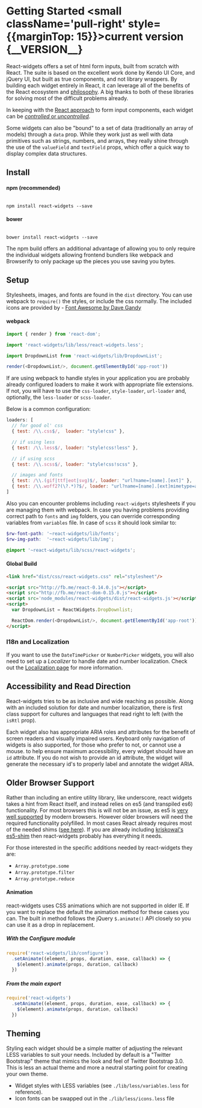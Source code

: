 


# Getting Started <small className='pull-right' style={{marginTop: 15}}>current version {\_\_VERSION\_\_}</small>

React-widgets offers a set of html form inputs, built from scratch with React. The suite is based on the excellent
work done by Kendo UI Core, and jQuery UI, but built as true components, and not library wrappers. By
building each widget entirely in React, it can leverage all of the benefits of the React ecosystem
and [philosophy](http://facebook.github.io/react/docs/thinking-in-react.html). A big thanks to both of these libraries for solving most of the difficult problems already.

In keeping with the [React approach](http://facebook.github.io/react/docs/forms.html#controlled-components) to
form input components, each widget can be [_controlled_ or _uncontrolled_](controllables).

Some widgets can also be "bound" to a set of data (traditionally an array of models) through a `data` prop.
While they work just as well with data primitives such as strings, numbers, and arrays, they really shine
through the use of the `valueField` and `textField` props, which offer a quick way to display complex data structures.

## Install

<div className='row'>
<div className='col-sm-6'>
<h4>npm (recommended)</h4>
<pre><code>
npm install react-widgets --save
</code></pre>
</div>
<div className='col-sm-6'>
<h4>bower</h4>
<pre><code>
bower install react-widgets --save
</code></pre>
</div>
</div>

The npm build offers an additional advantage of allowing you to only require the individual widgets allowing frontend
bundlers like webpack and Browserify to only package up the pieces you use saving you bytes.

## Setup

Stylesheets, images, and fonts are found in the `dist` directory. You can use webpack to `require()` the styles,
or include the css normally. The included icons are provided by - <a href="http://fontawesome.io">Font Awesome by Dave Gandy</a>

#### webpack

```js
import { render } from 'react-dom';

import 'react-widgets/lib/less/react-widgets.less';

import DropdownList from 'react-widgets/lib/DropdownList';

render(<DropdownList/>, document.getElementById('app-root'))
```

If are using webpack to handle styles in your application you are probably already configured
loaders to make it work with appropriate file extensions. If not, you will have to use
the `css-loader`, `style-loader`, `url-loader` and, optionally, the `less-loader` or
`scss-loader`.

Below is a common configuration:

```js
loaders: [
  // for good ol' css
  { test: /\\.css$/,  loader: "style!css" },

  // if using less
  { test: /\\.less$/, loader: "style!css!less" },

  // if using scss
  { test: /\\.scss$/, loader: "style!css!scss" },

  // images and fonts
  { test: /\\.(gif|ttf|eot|svg)$/, loader: "url?name=[name].[ext]" },
  { test: /\\.woff2?(\?.*)?$/, loader: "url?name=[name].[ext]mimetype=application/font-woff" },
]
```

Also you can encounter problems including `react-widgets` stylesheets if you are managing them with
webpack. In case you having problems providing correct path to `fonts` and `img` folders, you can
override corresponding variables from `variables` file. In case of `scss` it should look similar to:

```scss
$rw-font-path: '~react-widgets/lib/fonts';
$rw-img-path:  '~react-widgets/lib/img';

@import '~react-widgets/lib/scss/react-widgets';
```

#### Global Build

```html
<link href="dist/css/react-widgets.css" rel="stylesheet"/>

<script src="http://fb.me/react-0.14.0.js"></script>
<script src="http://fb.me/react-dom-0.15.0.js"></script>
<script src='node_modules/react-widgets/dist/react-widgets.js'></script>
<script>
  var DropdownList = ReactWidgets.DropDownlist;

  ReactDom.render(<DropdownList/>, document.getElementById('app-root'))
</script>
```

### I18n and Localization

If you want to use the `DateTimePicker` or `NumberPicker` widgets, you will also need to set up a *Localizer* to handle
date and number localization. Check out the [Localization page](i18n) for more information.

## Accessibility and Read Direction

React-widgets tries to be as inclusive and wide reaching as possible. Along with an included solution for
date and number localization, there is first class support for cultures and languages that read
right to left (with the `isRtl` prop).

Each widget also has appropriate ARIA roles and attributes for the benefit of screen readers and visually
impaired users. Keyboard only navigation of widgets is also supported, for those who prefer to not,
or cannot use a mouse. to help ensure maximum accessibility, every widget should have
an `id` attribute. If you do not wish to provide an id attribute, the widget will generate
the necessary id's to properly label and annotate the widget ARIA.

## Older Browser Support

Rather than including an entire utility library, like underscore, react widgets takes a hint from React itself,
and instead relies on es5 (and transpiled es6) functionality. For most browsers this is will not be an issue, as es5
is [very well supported](http://kangax.github.io/compat-table/es5/) by modern browsers.
However older browsers will need the required functionality polyfilled.
In most cases React already requires most of the needed shims ([see here](http://facebook.github.io/react/docs/working-with-the-browser.html#polyfills-needed-to-support-older-browsers)).
If you are already including [kriskowal's es5-shim](https://github.com/es-shims/es5-shim')
then react-widgets probably has everything it needs.

For those interested in the specific additions needed by react-widgets they are:

- `Array.prototype.some`
- `Array.prototype.filter`
- `Array.prototype.reduce`

#### Animation
react-widgets uses CSS animations which are not supported in older IE. If you want to replace the
default the animation method for these cases you can. The built in method follows the
jQuery `$.animate()` API closely so you can use it as a drop in replacement.

##### With the Configure module

```js
require('react-widgets/lib/configure')
  .setAnimate((element, props, duration, ease, callback) => {
    $(element).animate(props, duration, callback)
  })
```

##### From the main export

```js
require('react-widgets')
  .setAnimate((element, props, duration, ease, callback) => {
    $(element).animate(props, duration, callback)
  })
```

## Theming

Styling each widget should be a simple matter of adjusting the relevant LESS variables to suit your needs.
Included by default is a "Twitter Bootstrap" theme that mimics the look and feel of Twitter Bootstrap 3.0.
This is less an actual theme and more a neutral starting point for creating your own theme.

- Widget styles with LESS variables (see `./lib/less/variables.less` for reference).
- Icon fonts can be swapped out in the `./lib/less/icons.less` file
